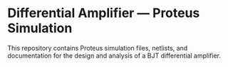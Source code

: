 
# Differential Amplifier — Proteus Simulation
This repository contains Proteus simulation files, netlists, and documentation for the design and analysis of a BJT differential amplifier.
